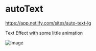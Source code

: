 # autoText

https://app.netlify.com/sites/auto-text-lg

Text Effect with some little animation

![image](https://user-images.githubusercontent.com/72318958/187096238-680477a2-46bd-4956-ba6b-a2e7503779d9.png)
